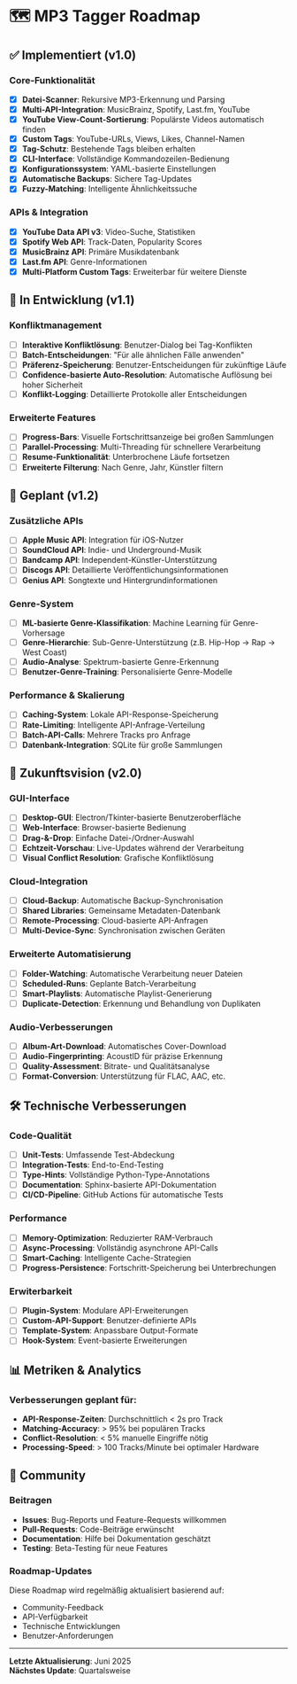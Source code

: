 # 🗺️ MP3 Tagger Roadmap

## ✅ Implementiert (v1.0)

### Core-Funktionalität
- [x] **Datei-Scanner**: Rekursive MP3-Erkennung und Parsing
- [x] **Multi-API-Integration**: MusicBrainz, Spotify, Last.fm, YouTube
- [x] **YouTube View-Count-Sortierung**: Populärste Videos automatisch finden
- [x] **Custom Tags**: YouTube-URLs, Views, Likes, Channel-Namen
- [x] **Tag-Schutz**: Bestehende Tags bleiben erhalten
- [x] **CLI-Interface**: Vollständige Kommandozeilen-Bedienung
- [x] **Konfigurationssystem**: YAML-basierte Einstellungen
- [x] **Automatische Backups**: Sichere Tag-Updates
- [x] **Fuzzy-Matching**: Intelligente Ähnlichkeitssuche

### APIs & Integration
- [x] **YouTube Data API v3**: Video-Suche, Statistiken
- [x] **Spotify Web API**: Track-Daten, Popularity Scores
- [x] **MusicBrainz API**: Primäre Musikdatenbank
- [x] **Last.fm API**: Genre-Informationen
- [x] **Multi-Platform Custom Tags**: Erweiterbar für weitere Dienste

## 🚧 In Entwicklung (v1.1)

### Konfliktmanagement
- [ ] **Interaktive Konfliktlösung**: Benutzer-Dialog bei Tag-Konflikten
- [ ] **Batch-Entscheidungen**: "Für alle ähnlichen Fälle anwenden"
- [ ] **Präferenz-Speicherung**: Benutzer-Entscheidungen für zukünftige Läufe
- [ ] **Confidence-basierte Auto-Resolution**: Automatische Auflösung bei hoher Sicherheit
- [ ] **Konflikt-Logging**: Detaillierte Protokolle aller Entscheidungen

### Erweiterte Features
- [ ] **Progress-Bars**: Visuelle Fortschrittsanzeige bei großen Sammlungen
- [ ] **Parallel-Processing**: Multi-Threading für schnellere Verarbeitung
- [ ] **Resume-Funktionalität**: Unterbrochene Läufe fortsetzen
- [ ] **Erweiterte Filterung**: Nach Genre, Jahr, Künstler filtern

## 🔮 Geplant (v1.2)

### Zusätzliche APIs
- [ ] **Apple Music API**: Integration für iOS-Nutzer
- [ ] **SoundCloud API**: Indie- und Underground-Musik
- [ ] **Bandcamp API**: Independent-Künstler-Unterstützung
- [ ] **Discogs API**: Detaillierte Veröffentlichungsinformationen
- [ ] **Genius API**: Songtexte und Hintergrundinformationen

### Genre-System
- [ ] **ML-basierte Genre-Klassifikation**: Machine Learning für Genre-Vorhersage
- [ ] **Genre-Hierarchie**: Sub-Genre-Unterstützung (z.B. Hip-Hop → Rap → West Coast)
- [ ] **Audio-Analyse**: Spektrum-basierte Genre-Erkennung
- [ ] **Benutzer-Genre-Training**: Personalisierte Genre-Modelle

### Performance & Skalierung
- [ ] **Caching-System**: Lokale API-Response-Speicherung
- [ ] **Rate-Limiting**: Intelligente API-Anfrage-Verteilung
- [ ] **Batch-API-Calls**: Mehrere Tracks pro Anfrage
- [ ] **Datenbank-Integration**: SQLite für große Sammlungen

## 🚀 Zukunftsvision (v2.0)

### GUI-Interface
- [ ] **Desktop-GUI**: Electron/Tkinter-basierte Benutzeroberfläche
- [ ] **Web-Interface**: Browser-basierte Bedienung
- [ ] **Drag-&-Drop**: Einfache Datei-/Ordner-Auswahl
- [ ] **Echtzeit-Vorschau**: Live-Updates während der Verarbeitung
- [ ] **Visual Conflict Resolution**: Grafische Konfliktlösung

### Cloud-Integration
- [ ] **Cloud-Backup**: Automatische Backup-Synchronisation
- [ ] **Shared Libraries**: Gemeinsame Metadaten-Datenbank
- [ ] **Remote-Processing**: Cloud-basierte API-Anfragen
- [ ] **Multi-Device-Sync**: Synchronisation zwischen Geräten

### Erweiterte Automatisierung
- [ ] **Folder-Watching**: Automatische Verarbeitung neuer Dateien
- [ ] **Scheduled-Runs**: Geplante Batch-Verarbeitung
- [ ] **Smart-Playlists**: Automatische Playlist-Generierung
- [ ] **Duplicate-Detection**: Erkennung und Behandlung von Duplikaten

### Audio-Verbesserungen
- [ ] **Album-Art-Download**: Automatisches Cover-Download
- [ ] **Audio-Fingerprinting**: AcoustID für präzise Erkennung
- [ ] **Quality-Assessment**: Bitrate- und Qualitätsanalyse
- [ ] **Format-Conversion**: Unterstützung für FLAC, AAC, etc.

## 🛠️ Technische Verbesserungen

### Code-Qualität
- [ ] **Unit-Tests**: Umfassende Test-Abdeckung
- [ ] **Integration-Tests**: End-to-End-Testing
- [ ] **Type-Hints**: Vollständige Python-Type-Annotations
- [ ] **Documentation**: Sphinx-basierte API-Dokumentation
- [ ] **CI/CD-Pipeline**: GitHub Actions für automatische Tests

### Performance
- [ ] **Memory-Optimization**: Reduzierter RAM-Verbrauch
- [ ] **Async-Processing**: Vollständig asynchrone API-Calls
- [ ] **Smart-Caching**: Intelligente Cache-Strategien
- [ ] **Progress-Persistence**: Fortschritt-Speicherung bei Unterbrechungen

### Erwiterbarkeit
- [ ] **Plugin-System**: Modulare API-Erweiterungen
- [ ] **Custom-API-Support**: Benutzer-definierte APIs
- [ ] **Template-System**: Anpassbare Output-Formate
- [ ] **Hook-System**: Event-basierte Erweiterungen

## 📊 Metriken & Analytics

### Verbesserungen geplant für:
- **API-Response-Zeiten**: Durchschnittlich < 2s pro Track
- **Matching-Accuracy**: > 95% bei populären Tracks
- **Conflict-Resolution**: < 5% manuelle Eingriffe nötig
- **Processing-Speed**: > 100 Tracks/Minute bei optimaler Hardware

## 🤝 Community

### Beitragen
- **Issues**: Bug-Reports und Feature-Requests willkommen
- **Pull-Requests**: Code-Beiträge erwünscht
- **Documentation**: Hilfe bei Dokumentation geschätzt
- **Testing**: Beta-Testing für neue Features

### Roadmap-Updates
Diese Roadmap wird regelmäßig aktualisiert basierend auf:
- Community-Feedback
- API-Verfügbarkeit
- Technische Entwicklungen
- Benutzer-Anforderungen

---

**Letzte Aktualisierung**: Juni 2025  
**Nächstes Update**: Quartalsweise

